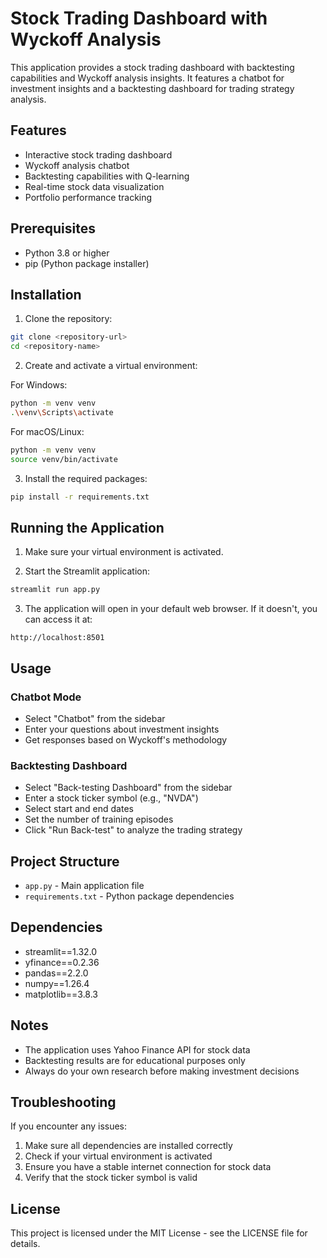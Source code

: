# Stock Trading Dashboard with Wyckoff Analysis

This application provides a stock trading dashboard with backtesting capabilities and Wyckoff analysis insights. It features a chatbot for investment insights and a backtesting dashboard for trading strategy analysis.

## Features

- Interactive stock trading dashboard
- Wyckoff analysis chatbot
- Backtesting capabilities with Q-learning
- Real-time stock data visualization
- Portfolio performance tracking

## Prerequisites

- Python 3.8 or higher
- pip (Python package installer)

## Installation

1. Clone the repository:
```bash
git clone <repository-url>
cd <repository-name>
```

2. Create and activate a virtual environment:

For Windows:
```bash
python -m venv venv
.\venv\Scripts\activate
```

For macOS/Linux:
```bash
python -m venv venv
source venv/bin/activate
```

3. Install the required packages:
```bash
pip install -r requirements.txt
```

## Running the Application

1. Make sure your virtual environment is activated.

2. Start the Streamlit application:
```bash
streamlit run app.py
```

3. The application will open in your default web browser. If it doesn't, you can access it at:
```
http://localhost:8501
```

## Usage

### Chatbot Mode
- Select "Chatbot" from the sidebar
- Enter your questions about investment insights
- Get responses based on Wyckoff's methodology

### Backtesting Dashboard
- Select "Back-testing Dashboard" from the sidebar
- Enter a stock ticker symbol (e.g., "NVDA")
- Select start and end dates
- Set the number of training episodes
- Click "Run Back-test" to analyze the trading strategy

## Project Structure

- `app.py` - Main application file
- `requirements.txt` - Python package dependencies

## Dependencies

- streamlit==1.32.0
- yfinance==0.2.36
- pandas==2.2.0
- numpy==1.26.4
- matplotlib==3.8.3

## Notes

- The application uses Yahoo Finance API for stock data
- Backtesting results are for educational purposes only
- Always do your own research before making investment decisions

## Troubleshooting

If you encounter any issues:

1. Make sure all dependencies are installed correctly
2. Check if your virtual environment is activated
3. Ensure you have a stable internet connection for stock data
4. Verify that the stock ticker symbol is valid

## License

This project is licensed under the MIT License - see the LICENSE file for details. 